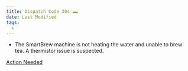 ```yaml
---
title: Dispatch Code 304 🛻
date: Last Modified 
tags:
  -
---
```

- The SmartBrew machine is not heating the water and unable to brew tea. A thermistor issue is suspected.

[Action Needed](/smartbrew/kb/check-thermistor/)